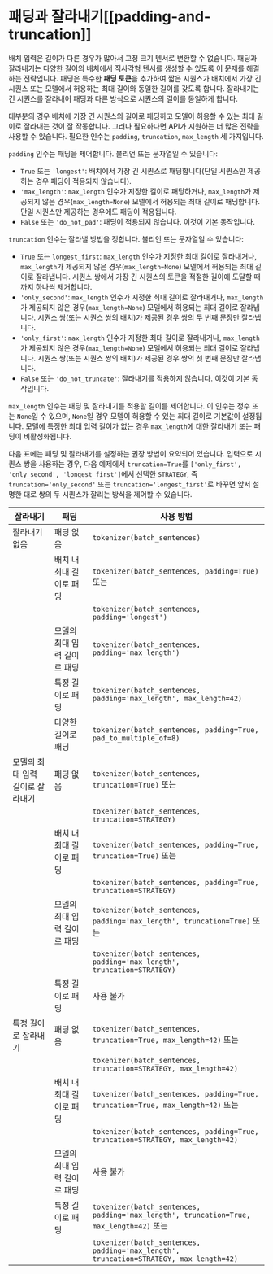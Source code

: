 <!--Copyright 2022 The HuggingFace Team. All rights reserved.

Licensed under the Apache License, Version 2.0 (the "License"); you may not use this file except in compliance with
the License. You may obtain a copy of the License at

http://www.apache.org/licenses/LICENSE-2.0

Unless required by applicable law or agreed to in writing, software distributed under the License is distributed on
an "AS IS" BASIS, WITHOUT WARRANTIES OR CONDITIONS OF ANY KIND, either express or implied. See the License for the
specific language governing permissions and limitations under the License.

⚠️ Note that this file is in Markdown but contain specific syntax for our doc-builder (similar to MDX) that may not be
rendered properly in your Markdown viewer.

-->

# 패딩과 잘라내기[[padding-and-truncation]]

배치 입력은 길이가 다른 경우가 많아서 고정 크기 텐서로 변환할 수 없습니다. 패딩과 잘라내기는 다양한 길이의 배치에서 직사각형 텐서를 생성할 수 있도록 이 문제를 해결하는 전략입니다. 패딩은 특수한 **패딩 토큰**을 추가하여 짧은 시퀀스가 배치에서 가장 긴 시퀀스 또는 모델에서 허용하는 최대 길이와 동일한 길이를 갖도록 합니다. 잘라내기는 긴 시퀀스를 잘라내어 패딩과 다른 방식으로 시퀀스의 길이를 동일하게 합니다.

대부분의 경우 배치에 가장 긴 시퀀스의 길이로 패딩하고 모델이 허용할 수 있는 최대 길이로 잘라내는 것이 잘 작동합니다. 그러나 필요하다면 API가 지원하는 더 많은 전략을 사용할 수 있습니다. 필요한 인수는 `padding`, `truncation`, `max_length` 세 가지입니다.

`padding` 인수는 패딩을 제어합니다. 불리언 또는 문자열일 수 있습니다:

  - `True` 또는 `'longest'`: 배치에서 가장 긴 시퀀스로 패딩합니다(단일 시퀀스만 제공하는 경우 패딩이 적용되지 않습니다).
  - `'max_length'`: `max_length` 인수가 지정한 길이로 패딩하거나, `max_length`가 제공되지 않은 경우(`max_length=None`) 모델에서 허용되는 최대 길이로 패딩합니다. 단일 시퀀스만 제공하는 경우에도 패딩이 적용됩니다.
  - `False` 또는 `'do_not_pad'`: 패딩이 적용되지 않습니다. 이것이 기본 동작입니다.

`truncation` 인수는 잘라낼 방법을 정합니다. 불리언 또는 문자열일 수 있습니다:

  - `True` 또는 `longest_first`: `max_length` 인수가 지정한 최대 길이로 잘라내거나, 
    `max_length`가 제공되지 않은 경우(`max_length=None`) 모델에서 허용되는 최대 길이로 잘라냅니다. 
    시퀀스 쌍에서 가장 긴 시퀀스의 토큰을 적절한 길이에 도달할 때까지 하나씩 제거합니다.
  - `'only_second'`: `max_length` 인수가 지정한 최대 길이로 잘라내거나, 
    `max_length`가 제공되지 않은 경우(`max_length=None`) 모델에서 허용되는 최대 길이로 잘라냅니다.
    시퀀스 쌍(또는 시퀀스 쌍의 배치)가 제공된 경우 쌍의 두 번째 문장만 잘라냅니다.
  - `'only_first'`: `max_length` 인수가 지정한 최대 길이로 잘라내거나, 
    `max_length`가 제공되지 않은 경우(`max_length=None`) 모델에서 허용되는 최대 길이로 잘라냅니다. 
    시퀀스 쌍(또는 시퀀스 쌍의 배치)가 제공된 경우 쌍의 첫 번째 문장만 잘라냅니다.
  - `False` 또는 `'do_not_truncate'`: 잘라내기를 적용하지 않습니다. 이것이 기본 동작입니다.

`max_length` 인수는 패딩 및 잘라내기를 적용할 길이를 제어합니다. 이 인수는 정수 또는 `None`일 수 있으며, `None`일 경우 모델이 허용할 수 있는 최대 길이로 기본값이 설정됩니다. 모델에 특정한 최대 입력 길이가 없는 경우 `max_length`에 대한 잘라내기 또는 패딩이 비활성화됩니다.

다음 표에는 패딩 및 잘라내기를 설정하는 권장 방법이 요약되어 있습니다. 
입력으로 시퀀스 쌍을 사용하는 경우, 다음 예제에서 `truncation=True`를 `['only_first', 'only_second', 'longest_first']`에서 선택한 `STRATEGY`, 즉 `truncation='only_second'` 또는 `truncation='longest_first'`로 바꾸면 앞서 설명한 대로 쌍의 두 시퀀스가 잘리는 방식을 제어할 수 있습니다.

| 잘라내기                             | 패딩                              | 사용 방법                                                                                 |
|--------------------------------------|-----------------------------------|------------------------------------------------------------------------------------------|
| 잘라내기 없음                        | 패딩 없음                          | `tokenizer(batch_sentences)`                                                             |
|                                      | 배치 내 최대 길이로 패딩           | `tokenizer(batch_sentences, padding=True)` 또는                                          |
|                                      |                                   | `tokenizer(batch_sentences, padding='longest')`                                          |
|                                      | 모델의 최대 입력 길이로 패딩      | `tokenizer(batch_sentences, padding='max_length')`                                        |
|                                      | 특정 길이로 패딩                  | `tokenizer(batch_sentences, padding='max_length', max_length=42)`                         |
|                                      | 다양한 길이로 패딩                | `tokenizer(batch_sentences, padding=True, pad_to_multiple_of=8)`                          |
| 모델의 최대 입력 길이로 잘라내기      | 패딩 없음                         | `tokenizer(batch_sentences, truncation=True)` 또는                                        |
|                                      |                                   | `tokenizer(batch_sentences, truncation=STRATEGY)`                                         |
|                                      | 배치 내 최대 길이로 패딩          | `tokenizer(batch_sentences, padding=True, truncation=True)` 또는                          |
|                                      |                                   | `tokenizer(batch_sentences, padding=True, truncation=STRATEGY)`                           |
|                                      | 모델의 최대 입력 길이로 패딩      | `tokenizer(batch_sentences, padding='max_length', truncation=True)` 또는                  |
|                                      |                                   | `tokenizer(batch_sentences, padding='max_length', truncation=STRATEGY)`                   |
|                                      | 특정 길이로 패딩                  | 사용 불가                                                                              |
| 특정 길이로 잘라내기                 | 패딩 없음                         | `tokenizer(batch_sentences, truncation=True, max_length=42)` 또는                         |
|                                      |                                   | `tokenizer(batch_sentences, truncation=STRATEGY, max_length=42)`                         |
|                                      | 배치 내 최대 길이로 패딩          | `tokenizer(batch_sentences, padding=True, truncation=True, max_length=42)` 또는           |
|                                      |                                   | `tokenizer(batch_sentences, padding=True, truncation=STRATEGY, max_length=42)`           |
|                                      | 모델의 최대 입력 길이로 패딩       | 사용 불가                                                                             |
|                                      | 특정 길이로 패딩                   | `tokenizer(batch_sentences, padding='max_length', truncation=True, max_length=42)` 또는  |
|                                      |                                   | `tokenizer(batch_sentences, padding='max_length', truncation=STRATEGY, max_length=42)`   |
